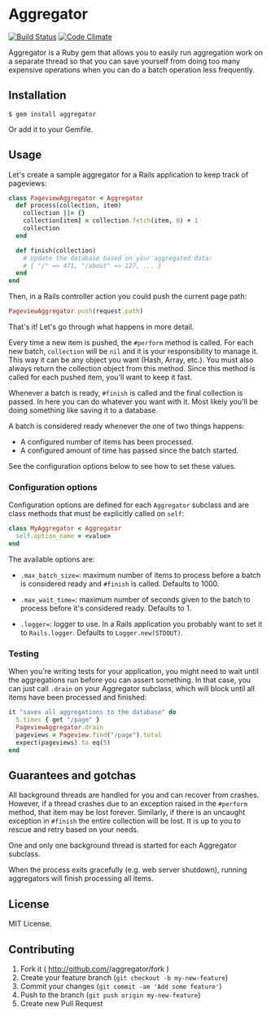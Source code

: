 # Aggregator

[![Build Status](https://travis-ci.org/adtile/aggregator.png?branch=master)](https://travis-ci.org/adtile/aggregator)
[![Code Climate](https://codeclimate.com/github/adtile/aggregator.png)](https://codeclimate.com/github/adtile/aggregator)

Aggregator is a Ruby gem that allows you to easily run aggregation work on a separate thread so that you can save yourself from doing too many expensive operations when you can do a batch operation less frequently.

## Installation

    $ gem install aggregator

Or add it to your Gemfile.

## Usage

Let's create a sample aggregator for a Rails application to keep track of pageviews:

``` ruby
class PageviewAggregator < Aggregator
  def process(collection, item)
    collection ||= {}
    collection[item] = collection.fetch(item, 0) + 1
    collection
  end

  def finish(collection)
    # Update the database based on your aggregated data:
    # { "/" => 471, "/about" => 127, ... }
  end
end
```

Then, in a Rails controller action you could push the current page path:

``` ruby
PageviewAggregator.push(request.path)
```

That's it! Let's go through what happens in more detail.

Every time a new item is pushed, the `#perform` method is called. For each new batch, `collection` will be `nil` and it is your responsibility to manage it. This way it can be any object you want (Hash, Array, etc.). You must also always return the collection object from this method. Since this method is called for each pushed item, you'll want to keep it fast.

Whenever a batch is ready, `#finish` is called and the final collection is passed. In here you can do whatever you want with it. Most likely you'll be doing something like saving it to a database.

A batch is considered ready whenever the one of two things happens:

- A configured number of items has been processed.
- A configured amount of time has passed since the batch started.

See the configuration options below to see how to set these values.

### Configuration options

Configuration options are defined for each `Aggregator` subclass and are class methods that must be explicitly called on `self`:

```ruby
class MyAggregator < Aggregator
  self.option_name = <value>
end
```

The available options are:

- `.max_batch_size=`: maximum number of items to process before a batch is considered ready and `#finish` is called. Defaults to 1000.

- `.max_wait_time=`: maximum number of seconds given to the batch to process before it's considered ready. Defaults to 1.

- `.logger=`: logger to use. In a Rails application you probably want to set it to `Rails.logger`. Defaults to `Logger.new(STDOUT)`.

### Testing

When you're writing tests for your application, you might need to wait until the aggregations run before you can assert something. In that case, you can just call `.drain` on your Aggregator subclass, which will block until all items have been processed and finished:

``` ruby
it "saves all aggregations to the database" do
  5.times { get "/page" }
  PageviewAggregator.drain
  pageviews = Pageview.find("/page").total
  expect(pageviews).to eq(5)
end
```

## Guarantees and gotchas

All background threads are handled for you and can recover from crashes. However, if a thread crashes due to an exception raised in the `#perform` method, that item may be lost forever. Similarly, if there is an uncaught exception in `#finish` the entire collection will be lost. It is up to you to rescue and retry based on your needs.

One and only one background thread is started for each Aggregator subclass.

When the process exits gracefully (e.g. web server shutdown), running aggregators will finish processing all items.

## License

MIT License.

## Contributing

1. Fork it ( http://github.com/<my-github-username>/aggregator/fork )
2. Create your feature branch (`git checkout -b my-new-feature`)
3. Commit your changes (`git commit -am 'Add some feature'`)
4. Push to the branch (`git push origin my-new-feature`)
5. Create new Pull Request
